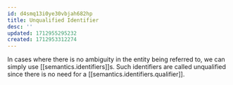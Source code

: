 ```yaml
---
id: d4smq13i0ye30vbjah682hp
title: Unqualified Identifier
desc: ''
updated: 1712955295232
created: 1712953312274
---
```


In cases where there is no ambiguity in the entity being referred to, we can simply use [[semantics.identifiers]]s. Such identifiers are called unqualified since there is no need for a [[semantics.identifiers.qualifier]].